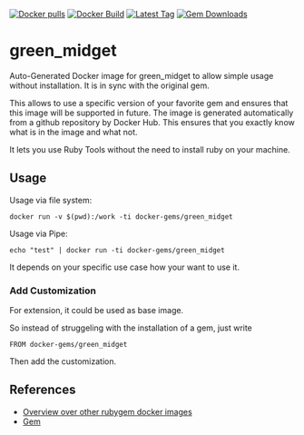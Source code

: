 [![Docker pulls](https://img.shields.io/docker/pulls/rubygem/green_midget.svg)](https://hub.docker.com/r/rubygem/green_midget/)
[![Docker Build](https://img.shields.io/docker/automated/rubygem/green_midget.svg)](https://hub.docker.com/r/rubygem/green_midget/)
[![Latest Tag](https://img.shields.io/github/tag/docker-rubygem/green_midget.svg)](https://hub.docker.com/r/rubygem/green_midget/)
[![Gem Downloads](https://img.shields.io/gem/dt/green_midget.svg)](https://rubygems.org/gems/green_midget/)
# green_midget

Auto-Generated Docker image for green_midget to allow simple usage without installation.
It is in sync with the original gem.

This allows to use a specific version of your favorite gem and ensures that this image will be supported in future.
The image is generated automatically from a github repository by Docker Hub.
This ensures that you exactly know what is in the image and what not.

It lets you use Ruby Tools without the need to install ruby on your machine.

## Usage

Usage via file system:

`docker run -v $(pwd):/work -ti docker-gems/green_midget`

Usage via Pipe:

`echo "test" | docker run -ti docker-gems/green_midget`

It depends on your specific use case how your want to use it.

### Add Customization

For extension, it could be used as base image.

So instead of struggeling with the installation of a gem, just write

`FROM docker-gems/green_midget`

Then add the customization.

## References

 - [Overview over other rubygem docker images](https://github.com/thinkbot/docker-rubygem)
 - [Gem](https://rubygems.org/gems/green_midget/)
